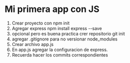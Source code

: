 # Mi primera app con JS

1. Crear proyecto con npm init
2. Agregar express npm install express --save
3. opcional pero es buena practica crer repositorio git init
4. agregar .gitignore para no versionar node_modules
5. Crear archivo app.js
6. En app.js agregar la configuracion de express.
7. Recuerda hacer los commits correspondientes
